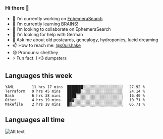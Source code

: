 ### Hi there 👋

<!--
**soulshake/soulshake** is a ✨ _special_ ✨ repository because its `README.md` (this file) appears on your GitHub profile.

Here are some ideas to get you started:

- 🔭 I’m currently working on ...
- 🌱 I’m currently learning ...
- 👯 I’m looking to collaborate on ...
- 🤔 I’m looking for help with ...
- 💬 Ask me about ...
- 📫 How to reach me: ...
- 😄 Pronouns: ...
- ⚡ Fun fact: ...
-->


- 🔭 I’m currently working on [EphemeraSearch](https://www.ephemerasearch.com/)
- 🌱 I’m currently learning BRAINS!
- 👯 I’m looking to collaborate on EphemeraSearch
- 🤔 I’m looking for help with German
- 💬 Ask me about old postcards, genealogy, hydroponics, lucid dreaming
- 📫 How to reach me: [@s0ulshake](https://twitter.com/soulshake)
- 😄 Pronouns: she/they
- ⚡ Fun fact: I <3 dumpsters

## Languages this week

<!--START_SECTION:waka-->
```text
YAML        11 hrs 17 mins  ███████░░░░░░░░░░░░░░░░░░   27.92 % 
Terraform   9 hrs 45 mins   ██████░░░░░░░░░░░░░░░░░░░   24.14 % 
Bash        6 hrs 38 mins   ████░░░░░░░░░░░░░░░░░░░░░   16.40 % 
Other       4 hrs 19 mins   ██▓░░░░░░░░░░░░░░░░░░░░░░   10.71 % 
Makefile    2 hrs 18 mins   █▒░░░░░░░░░░░░░░░░░░░░░░░   05.71 % 
```
<!--END_SECTION:waka-->

## Languages all time
![Alt text](https://wakatime.com/share/@aj/6aa10b67-a5e9-4fb1-acaf-8692f4385172.svg)
